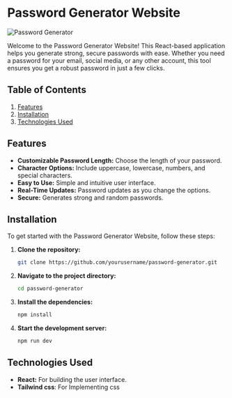 # Password Generator Website

![Password Generator](https://i.ibb.co/6J6NhXc/Screenshot-2024-07-07-193911.png)


Welcome to the Password Generator Website! This React-based application helps you generate strong, secure passwords with ease. Whether you need a password for your email, social media, or any other account, this tool ensures you get a robust password in just a few clicks.

## Table of Contents
1. [Features](#features)
2. [Installation](#installation)
3. [Technologies Used](#technologies-used)



## Features

- **Customizable Password Length:** Choose the length of your password.
- **Character Options:** Include uppercase, lowercase, numbers, and special characters.
- **Easy to Use:** Simple and intuitive user interface.
- **Real-Time Updates:** Password updates as you change the options.
- **Secure:** Generates strong and random passwords.



## Installation

To get started with the Password Generator Website, follow these steps:

1. **Clone the repository:**
   ```bash
   git clone https://github.com/yourusername/password-generator.git
2. **Navigate to the project directory:**
   ```bash
   cd password-generator
3. **Install the dependencies:**
   ```bash
   npm install
4. **Start the development server:**
   ```bash
   npm run dev

## Technologies Used

- **React:** For building the user interface.
- **Tailwind css**: For Implementing css



